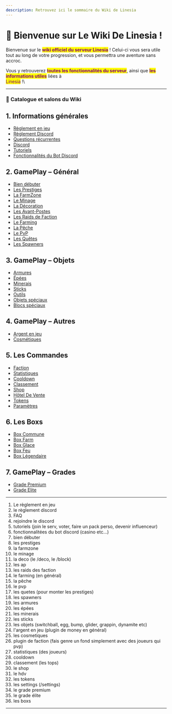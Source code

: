 ```yaml
---
description: Retrouvez ici le sommaire du Wiki de Linesia
---
```


# 🔮 Bienvenue sur Le Wiki De Linesia !

Bienvenue sur le <mark style="color:purple;">**wiki officiel du serveur Linesia**</mark> ! Celui-ci vous sera utile tout au long de votre progression, et vous permettra une aventure sans accroc.

Vous y retrouverez <mark style="color:purple;">**toutes les fonctionnalités du serveur**</mark>, ainsi que <mark style="color:purple;">**les informations utiles**</mark> liées à \
<mark style="color:purple;">Linesia</mark> !\


***

### 📂 **Catalogue et salons du Wiki**

## 1. Informations générales

* [Règlement en jeu](informations-generales/reglement-in-game.md)
* [Règlement Discord](informations-generales/reglement-discord.md)
* [Questions récurrentes](informations-generales/questions-recurrentes.md)
* [Discord](informations-generales/discord.md)
* [Tutoriels](informations-generales/tutoriels/)
* [Fonctionnalités du Bot Discord](informations-generales/fonctionnalites-bot-discord.md)

## 2. GamePlay – Général

* [Bien débuter](gameplay-partie-generale/les-equipages/)
* [Les Prestiges](gameplay-general/les-prestiges-dile.md)
* [La FarmZone](gameplay-partie-generale/les-metiers.md)
* [Le Minage](gameplay-partie-generale/les-grades.md)
* [La Décoration](gameplay-partie-generale/les-quetes.md)
* [Les Avant-Postes](gameplay-partie-generale/le-pass-de-combat.md)
* [Les Raids de Faction](gameplay-partie-generale/les-rangs.md)
* [Le Farming](gameplay-partie-generale/les-caisses.md)
* [La Pêche](gameplay-partie-generale/la-peche.md)
* [Le PvP](gameplay-partie-generale/les-fruits-du-demon.md)
* [Les Quêtes](gameplay-partie-generale/les-pets.md)
* [Les Spawners](gameplay-general/spawners/)

## 3. GamePlay – Objets

* [Armures](group-1/armures/)
* [Épées](group-1/epees/)
* [Minerais](group-1/minerais/)
* [Sticks](gameplay-objets/sticks/)
* [Outils](gameplay-objets/outils/)
* [Objets spéciaux](gameplay-objets/objets-speciaux/)
* [Blocs spéciaux](gameplay-objets/blocs-speciaux/)

## 4. GamePlay – Autres

* [Argent en jeu](gameplay-autres/argent-en-jeu.md)
* [Cosmétiques](gameplay-autres/les-cosmetiques.md)

## 5. Les Commandes

* [Faction](les-commandes/faction.md)
* [Statistiques](les-commandes/statistiques.md)
* [Cooldown](les-commandes/cooldown.md)
* [Classement](les-commandes/classements.md)
* [Shop](les-commandes/shop.md)
* [Hôtel De Vente](les-commandes/hotel-de-vente.md)
* [Tokens](les-commandes/jetons.md)
* [Paramètres](les-commandes/parametres-en-jeu.md)

## 6. Les Boxs

* [Box Commune](les-boxs/box-commune.md)
* [Box Farm](les-boxs/box-farm.md)
* [Box Glace](les-boxs/box-glace.md)
* [Box Feu](les-boxs/box-feu.md)
* [Box Légendaire](les-boxs/box-legendaire.md)

## 7. GamePlay – Grades

* [Grade Premium](gameplay-partie-aventure/les-bateaux.md)
* [Grade Elite](gameplay-les-grades/le-grade-elite.md)

***

1. Le règlement en jeu
2. le règlement discord
3. FAQ
4. rejoindre le discord
5. tutoriels (join le serv, voter, faire un pack perso, devenir influenceur)
6. fonctionnalitées du bot discord (casino etc...)
7. bien débuter
8. les prestiges
9. la farmzone
10. le minage
11. la deco (le /deco, le /block)
12. les ap
13. les raids des faction
14. le farming (en général)
15. la pêche
16. le pvp
17. les quetes (pour monter les prestiges)
18. les spawners
19. les armures
20. les épées
21. les minerais
22. les sticks
23. les objets (switchball, egg, bump, glider, grappin, dynamite etc)
24. l'argent en jeu (plugin de money en général)
25. les cosmetiques
26. plugin de faction (fais genre un fond simplement avec des joueurs qui pvp)
27. statistiques (des joueurs)
28. cooldown
29. classement (les tops)
30. le shop
31. le hdv
32. les tokens
33. les settings (/settings)
34. le grade premium
35. le grade élite
36. les boxs

***


